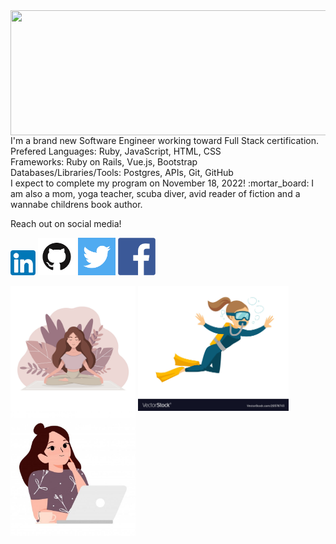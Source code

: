 <img src="images/World.png" width=1200; height=200; align=center>
<span style=font-size:100px">
I'm a brand new Software Engineer working toward Full Stack certification.<br />
Prefered 
  Languages: Ruby, JavaScript, HTML, CSS<br />
  Frameworks: Ruby on Rails, Vue.js, Bootstrap<br /> 
  Databases/Libraries/Tools: Postgres, APIs, Git, GitHub<br />
I expect to complete my program on November 18, 2022! :mortar_board:	
</span>
I am also a mom, yoga teacher, scuba diver, avid reader of fiction and a wannabe childrens book author. 
</p>
Reach out on social media!

<a href="https://www.linkedin.com/in/robyn-spaulding"><img src="images/linkedin.png" style="width:40px;height=60px;"></a>
<a href="https://github.com/robynspaulding"><img src="images/github.png" style="width:60px;height=40px;"></a>
<a href="https://twitter.com/RobynSp27"><img src="images/twitter.png" style="width:60px;height=40px;"></a>
<a href="https://m.me/robyn.morris.3382"><img src="images/facebook.png" style="width:60px;height=40px;"></a>

<img src="images/yoga.jpeg" width=200; align=center>    <img src="images/diver.jpeg" height=200; align=center>
                        <img src="images/coding.jpeg" width=200; align=center>


